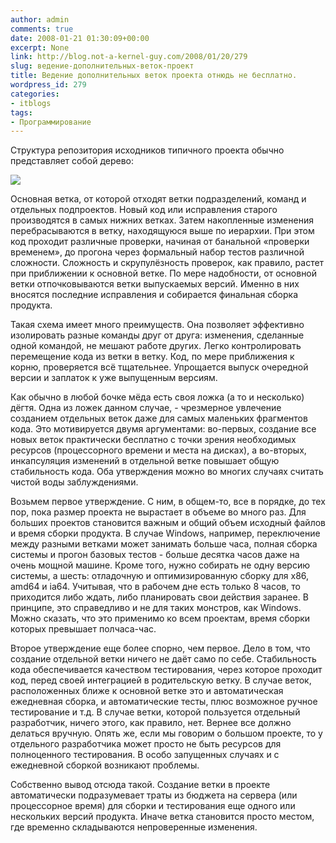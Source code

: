 ```yaml
---
author: admin
comments: true
date: 2008-01-21 01:30:09+00:00
excerpt: None
link: http://blog.not-a-kernel-guy.com/2008/01/20/279
slug: ведение-дополнительных-веток-проект
title: Ведение дополнительных веток проекта отнюдь не бесплатно.
wordpress_id: 279
categories:
- itblogs
tags:
- Программирование
---
```


Структура репозитория исходников типичного проекта обычно представляет собой дерево: 

 

![](http://blog.not-a-kernel-guy.com/wp-content/uploads/2008/01/branches.png)

 

Основная ветка, от которой отходят ветки подразделений, команд и отдельных подпроектов. Новый код или исправления старого производятся в самых нижних ветках. Затем накопленные изменения перебрасываются в ветку, находящуюся выше по иерархии. При этом код проходит различные проверки, начиная от банальной «проверки временем», до прогона через формальный набор тестов различной сложности. Сложность и скрупулёзность проверок, как правило, растет при приближении к основной ветке. По мере надобности, от основной ветки отпочковываются ветки выпускаемых версий. Именно в них вносятся последние исправления и собирается финальная сборка продукта.



  

Такая схема имеет много преимуществ. Она позволяет эффективно изолировать разные команды друг от друга: изменения, сделанные одной командой, не мешают работе других. Легко контролировать перемещение кода из ветки в ветку. Код, по мере приближения к корню, проверяется всё тщательнее. Упрощается выпуск очередной версии и заплаток к уже выпущенным версиям.

 

Как обычно в любой бочке мёда есть своя ложка (а то и несколько) дёгтя. Одна из ложек данном случае, - чрезмерное увлечение созданием отдельных веток даже для самых маленьких фрагментов кода. Это мотивируется двумя аргументами: во-первых, создание все новых веток практически бесплатно с точки зрения необходимых ресурсов (процессорного времени и места на дисках), а во-вторых, инкапсуляция изменений в отдельной ветке повышает общую стабильность кода. Оба утверждения можно во многих случаях считать чистой воды заблуждениями.

 

Возьмем первое утверждение. С ним, в общем-то, все в порядке, до тех пор, пока размер проекта не вырастает в объеме во много раз. Для больших проектов становится важным и общий объем исходный файлов и время сборки продукта. В случае Windows, например, переключение между разными ветками может занимать больше часа, полная сборка системы и прогон базовых тестов - больше десятка часов даже на очень мощной машине. Кроме того, нужно собирать не одну версию системы, а шесть: отладочную и оптимизированную сборку для x86, amd64 и ia64. Учитывая, что в рабочем дне есть только 8 часов, то приходится либо ждать, либо планировать свои действия заранее. В принципе, это справедливо и не для таких монстров, как Windows. Можно сказать, что это применимо ко всем проектам, время сборки которых превышает полчаса-час.

 

Второе утверждение еще более спорно, чем первое. Дело в том, что создание отдельной ветки ничего не даёт само по себе. Стабильность кода обеспечивается качеством тестирования, через которое проходит код, перед своей интеграцией в родительскую ветку. В случае веток, расположенных ближе к основной ветке это и автоматическая ежедневная сборка, и автоматические тесты, плюс возможное ручное тестирование и т.д. В случае ветки, которой пользуется отдельный разработчик, ничего этого, как правило, нет. Вернее все должно делаться вручную. Опять же, если мы говорим о большом проекте, то у отдельного разработчика может просто не быть ресурсов для полноценного тестирования. В особо запущенных случаях и с ежедневной сборкой возникают проблемы.

 

Собственно вывод отсюда такой. Создание ветки в проекте автоматически подразумевает траты из бюджета на сервера (или процессорное время) для сборки и тестирования еще одного или нескольких версий продукта. Иначе ветка становится просто местом, где временно складываются непроверенные изменения.
